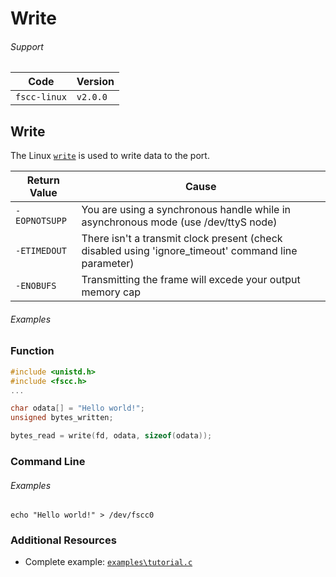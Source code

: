 # Write


###### Support
| Code         | Version
| ------------ | --------
| `fscc-linux` | `v2.0.0` 


## Write
The Linux [`write`](http://linux.die.net/man/3/write)
is used to write data to the port.

| Return Value | Cause
| ------------ | ------------------------------------------------------------------
| `-EOPNOTSUPP` | You are using a synchronous handle while in asynchronous mode (use /dev/ttyS node)
| `-ETIMEDOUT`  | There isn't a transmit clock present (check disabled using 'ignore_timeout' command line parameter)
| `-ENOBUFS`    | Transmitting the frame will excede your output memory cap

###### Examples
### Function
```c
#include <unistd.h>
#include <fscc.h>
...

char odata[] = "Hello world!";
unsigned bytes_written;

bytes_read = write(fd, odata, sizeof(odata));
```

### Command Line
###### Examples
```
echo "Hello world!" > /dev/fscc0
```


### Additional Resources
- Complete example: [`examples\tutorial.c`](https://github.com/commtech/fscc-linux/blob/master/examples/tutorial.c)
